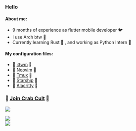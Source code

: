 ### Hello
#### About me:
- 9 months of experience as flutter mobile developer 🐦 
- I use Arch btw 🐧
- Currently learning Rust 🦀 , and working as Python Intern 🐍


#### My configuration files:
- 📗 [i3wm](https://github.com/Talandar99/i3_config) 📗
- 📗 [Neovim](https://github.com/Talandar99/nvim_config) 📗
- 📗 [Tmux](https://github.com/Talandar99/tmux_config) 📗
- 📗 [Starship](https://github.com/Talandar99/starship_config) 📗
- 📗 [Alacritty](https://github.com/Talandar99/alacritty_config) 📗




### 🦀 [Join Crab Cult](https://www.rust-lang.org/learn/get-started) 🦀 
[<img src="https://www.codewars.com/users/Talandar99/badges/small">](https://www.codewars.com/users/Talandar99)

![](http://github-profile-summary-cards.vercel.app/api/cards/repos-per-language?username=Talandar99&theme=github_dark&exclude=JavaScript,Java,C%2B%2B) 
</br>
![](http://github-profile-summary-cards.vercel.app/api/cards/most-commit-language?username=Talandar99&theme=github_dark&exclude=JavaScript,Java,C%2B%2B)
